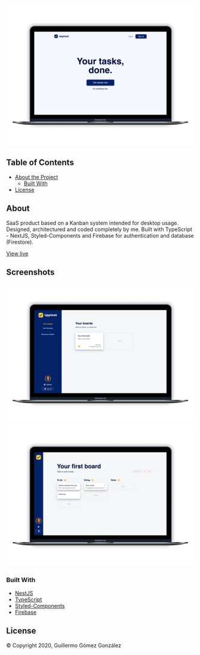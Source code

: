 ![Screenshot](readme-assets/mockup-2.png)


## Table of Contents

* [About the Project](#about)
    * [Built With](#built-using)
* [License](#license)



## About

SaaS product based on a Kanban system intended for desktop usage. Designed,
architectured and coded completely by me. Built with TypeScript - NextJS,
Styled-Components and Firebase for authentication and database (Firestore).

[View live](https://upptask.com/)

## Screenshots

![Screenshot](readme-assets/mockup-1.png)
![Screenshot](readme-assets/mockup-3.png)


### Built With

* [NestJS](https://nextjs.org/)
* [TypeScript](https://www.typescriptlang.org/)
* [Styled-Components](https://styled-components.com/)
* [Firebase](https://firebase.google.com/)


<!-- LICENSE -->
## License

&copy; Copyright 2020, Guillermo Gómez González
